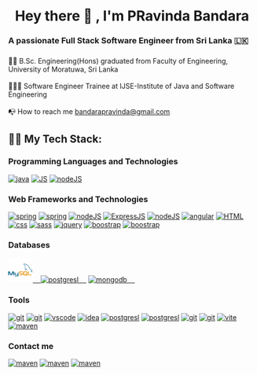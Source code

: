<h1 align="center">Hey there 👋 , I'm PRavinda Bandara </h1>

###

<h3 align="left">A passionate Full Stack Software Engineer from Sri Lanka 🇱🇰</h3>

###

<p align="left">👨‍🎓 B.Sc. Engineering(Hons) graduated from Faculty of Engineering, University of Moratuwa, Sri Lanka<br><br>👨🏻‍💻 Software Engineer Trainee at IJSE-Institute of Java and Software Engineering<br><br>📭 How to reach me <a href="mailto:bandarapravinda@gmail.com">bandarapravinda@gmail.com</a>

###



## 👨‍💻 My Tech Stack:



<h3>Programming Languages and Technologies</h3>
<a href="https://www.slack.com" target="_blank"> <img src="https://skillicons.dev/icons?i=java" alt="java" width="50" height="50"/></a>
<a href="https://www.slack.com" target="_blank"> <img src="https://skillicons.dev/icons?i=js" alt="JS" width="50" height="50"/></a>
<a href="https://www.slack.com" target="_blank"> <img src="https://skillicons.dev/icons?i=typescript" alt="nodeJS" width="50" height="50"/></a> 


<h3>Web Frameworks and Technologies</h3>
<a href="https://www.slack.com" target="_blank"> <img src="https://skillicons.dev/icons?i=spring" alt="spring" width="50" height="50"/></a> 
<a href="https://www.slack.com" target="_blank"> <img src="https://user-images.githubusercontent.com/25181517/183891303-41f257f8-6b3d-487c-aa56-c497b880d0fb.png" alt="spring" width="50" height="50"/></a> 
<a href="https://www.slack.com" target="_blank"> <img src="https://skillicons.dev/icons?i=nodejs" alt="nodeJS" width="50" height="50"/></a> 
<a href="https://www.slack.com" target="_blank"> <img src="https://skillicons.dev/icons?i=expressjs" alt="ExpressJS" width="50" height="50"/></a> 
<a href="https://www.slack.com" target="_blank"> <img src="https://skillicons.dev/icons?i=react" alt="nodeJS" width="50" height="50"/></a> 
<a href="https://www.slack.com" target="_blank"> <img src="https://skillicons.dev/icons?i=angular" alt="angular" width="50" height="50"/></a> 
<a href="https://www.slack.com" target="_blank"> <img src="https://skillicons.dev/icons?i=html" alt="HTML" width="50" height="50"/></a>
<a href="https://www.slack.com" target="_blank"> <img src="https://skillicons.dev/icons?i=css" alt="css" width="50" height="50"/></a> 
<a href="https://www.slack.com" target="_blank"> <img src="https://skillicons.dev/icons?i=sass" alt="sass" width="50" height="50"/></a> 
<a href="https://www.slack.com" target="_blank"> <img src="https://skillicons.dev/icons?i=jquery" alt="jquery" width="50" height="50"/></a> 
<a href="https://www.slack.com" target="_blank"> <img src="https://skillicons.dev/icons?i=bootstrap" alt="boostrap" width="50" height="50"/></a> 
<a href="https://www.slack.com" target="_blank"> <img src="https://skillicons.dev/icons?i=tailwind" alt="boostrap" width="50" height="50"/></a> 



<h3>Databases</h3>
<a href="https://www.mysql.com/" target="_blank"> <img src="https://raw.githubusercontent.com/devicons/devicon/master/icons/mysql/mysql-original-wordmark.svg" alt="mysql" width="50" height="50"/>&nbsp;&nbsp;&nbsp; </a>
<a href="https://www.slack.com" target="_blank"> <img src="https://www.svgrepo.com/show/439268/postgresql.svg" alt="postgresl" width="50" height="50"/> &nbsp;&nbsp;&nbsp;</a>
<a href="https://www.slack.com" target="_blank"> <img src="https://skillicons.dev/icons?i=mongodb" alt="mongodb" width="50" height="50"/> &nbsp;&nbsp;&nbsp;</a> 


<h3>Tools</h3>
<a href="https://www.slack.com" target="_blank"> <img src="https://skillicons.dev/icons?i=git" alt="git" width="50" height="50"/></a> 
<a href="https://www.slack.com" target="_blank"> <img src="https://skillicons.dev/icons?i=github" alt="git" width="50" height="50"/></a>
<a href="https://www.slack.com" target="_blank"> <img src="https://skillicons.dev/icons?i=vscode" alt="vscode" width="50" height="50"/></a>
<a href="https://www.slack.com" target="_blank"> <img src="https://skillicons.dev/icons?i=idea" alt="idea" width="50" height="50"/></a>
<a href="https://www.slack.com" target="_blank"> <img src="https://www.svgrepo.com/show/354202/postman-icon.svg" alt="postgresl" width="50" height="50"/></a>
<a href="https://www.slack.com" target="_blank"> <img src="https://www.vectorlogo.zone/logos/apache_tomcat/apache_tomcat-icon.svg" alt="postgresl" width="50" height="50"/></a>
<a href="https://www.slack.com" target="_blank"> <img src="https://skillicons.dev/icons?i=firebase" alt="git" width="50" height="50"/></a>
<a href="https://www.slack.com" target="_blank"> <img src="https://parceljs.org/avatar.b1be591d.avif" alt="git" width="50" height="50"/></a>
<a href="https://www.slack.com" target="_blank"> <img src="https://skillicons.dev/icons?i=vite" alt="vite" width="50" height="50"/></a>
<a href="https://www.slack.com" target="_blank"> <img src="https://skillicons.dev/icons?i=maven" alt="maven" width="50" height="50"/></a>



<h3>Contact me</h3>
<a href="https://github.com/Pravinda-Bandara" target="_blank"> <img src="https://skillicons.dev/icons?i=github" alt="maven" width="40" height="40"/></a>
<a href="https://www.linkedin.com/in/pravinda-bandara-b12b4728b/" target="_blank"> <img src="https://skillicons.dev/icons?i=linkedin" alt="maven" width="40" height="40"/></a>
<a href="mailto:bandarapravinda@gmail.com" target="_blank"> <img src="https://skillicons.dev/icons?i=gmail" alt="maven" width="40" height="40"/></a>
